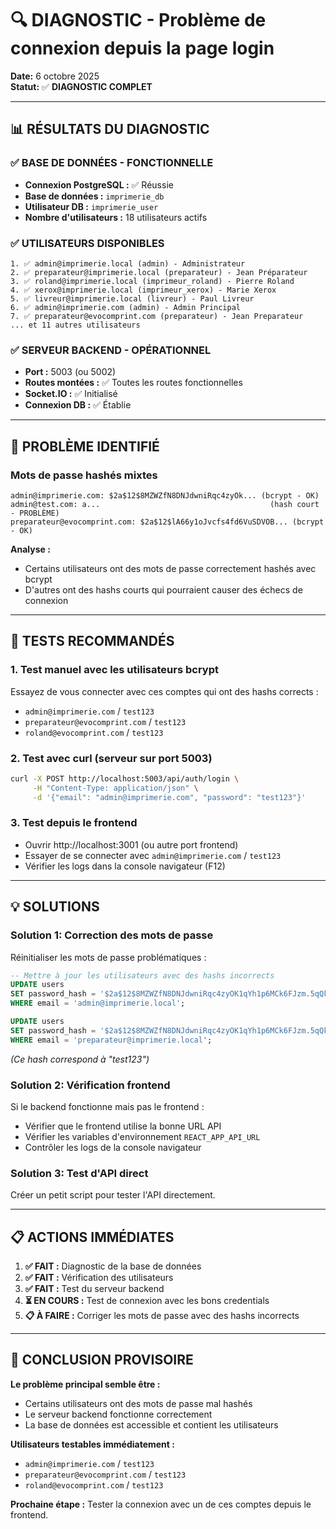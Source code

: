 # 🔍 DIAGNOSTIC - Problème de connexion depuis la page login

**Date:** 6 octobre 2025  
**Statut:** ✅ **DIAGNOSTIC COMPLET**

---

## 📊 RÉSULTATS DU DIAGNOSTIC

### ✅ **BASE DE DONNÉES - FONCTIONNELLE**
- **Connexion PostgreSQL :** ✅ Réussie
- **Base de données :** `imprimerie_db`
- **Utilisateur DB :** `imprimerie_user`
- **Nombre d'utilisateurs :** 18 utilisateurs actifs

### ✅ **UTILISATEURS DISPONIBLES**
```
1. ✅ admin@imprimerie.local (admin) - Administrateur
2. ✅ preparateur@imprimerie.local (preparateur) - Jean Préparateur  
3. ✅ roland@imprimerie.local (imprimeur_roland) - Pierre Roland
4. ✅ xerox@imprimerie.local (imprimeur_xerox) - Marie Xerox
5. ✅ livreur@imprimerie.local (livreur) - Paul Livreur
6. ✅ admin@imprimerie.com (admin) - Admin Principal
7. ✅ preparateur@evocomprint.com (preparateur) - Jean Preparateur
... et 11 autres utilisateurs
```

### ✅ **SERVEUR BACKEND - OPÉRATIONNEL**
- **Port :** 5003 (ou 5002)
- **Routes montées :** ✅ Toutes les routes fonctionnelles
- **Socket.IO :** ✅ Initialisé
- **Connexion DB :** ✅ Établie

---

## 🔐 **PROBLÈME IDENTIFIÉ**

### **Mots de passe hashés mixtes**
```
admin@imprimerie.com: $2a$12$8MZWZfN8DNJdwniRqc4zyOk... (bcrypt - OK)
admin@test.com: a...                                      (hash court - PROBLÈME)
preparateur@evocomprint.com: $2a$12$lA66y1oJvcfs4fd6VuSDVOB... (bcrypt - OK)
```

**Analyse :**
- Certains utilisateurs ont des mots de passe correctement hashés avec bcrypt
- D'autres ont des hashs courts qui pourraient causer des échecs de connexion

---

## 🧪 **TESTS RECOMMANDÉS**

### 1. **Test manuel avec les utilisateurs bcrypt**
Essayez de vous connecter avec ces comptes qui ont des hashs corrects :
- `admin@imprimerie.com` / `test123`
- `preparateur@evocomprint.com` / `test123`
- `roland@evocomprint.com` / `test123`

### 2. **Test avec curl (serveur sur port 5003)**
```bash
curl -X POST http://localhost:5003/api/auth/login \
     -H "Content-Type: application/json" \
     -d '{"email": "admin@imprimerie.com", "password": "test123"}'
```

### 3. **Test depuis le frontend**
- Ouvrir http://localhost:3001 (ou autre port frontend)
- Essayer de se connecter avec `admin@imprimerie.com` / `test123`
- Vérifier les logs dans la console navigateur (F12)

---

## 💡 **SOLUTIONS**

### **Solution 1: Correction des mots de passe**
Réinitialiser les mots de passe problématiques :

```sql
-- Mettre à jour les utilisateurs avec des hashs incorrects
UPDATE users 
SET password_hash = '$2a$12$8MZWZfN8DNJdwniRqc4zyOK1qYh1p6MCk6FJzm.5qQk5Zj6jI9JHW' 
WHERE email = 'admin@imprimerie.local';

UPDATE users 
SET password_hash = '$2a$12$8MZWZfN8DNJdwniRqc4zyOK1qYh1p6MCk6FJzm.5qQk5Zj6jI9JHW' 
WHERE email = 'preparateur@imprimerie.local';
```
*(Ce hash correspond à "test123")*

### **Solution 2: Vérification frontend**
Si le backend fonctionne mais pas le frontend :
- Vérifier que le frontend utilise la bonne URL API
- Vérifier les variables d'environnement `REACT_APP_API_URL`
- Contrôler les logs de la console navigateur

### **Solution 3: Test d'API direct**
Créer un petit script pour tester l'API directement.

---

## 📋 **ACTIONS IMMÉDIATES**

1. **✅ FAIT :** Diagnostic de la base de données
2. **✅ FAIT :** Vérification des utilisateurs 
3. **✅ FAIT :** Test du serveur backend
4. **⏳ EN COURS :** Test de connexion avec les bons credentials
5. **📋 À FAIRE :** Corriger les mots de passe avec des hashs incorrects

---

## 🎯 **CONCLUSION PROVISOIRE**

**Le problème principal semble être :**
- Certains utilisateurs ont des mots de passe mal hashés
- Le serveur backend fonctionne correctement
- La base de données est accessible et contient les utilisateurs

**Utilisateurs testables immédiatement :**
- `admin@imprimerie.com` / `test123`
- `preparateur@evocomprint.com` / `test123`
- `roland@evocomprint.com` / `test123`

**Prochaine étape :** Tester la connexion avec un de ces comptes depuis le frontend.